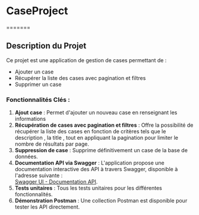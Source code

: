 # CaseProject

=======

## Description du Projet

Ce projet est une application de gestion de cases permettant de :

- Ajouter un case
- Récupérer la liste des cases avec pagination et filtres
- Supprimer un case

### Fonctionnalités Clés :

1. **Ajout case** : Permet d'ajouter un nouveau case en renseignant les informations
2. **Récupération de cases avec pagination et filtres** : Offre la possibilité de récupérer la liste des cases en fonction de critères tels que le description , la title , tout en appliquant la pagination pour limiter le nombre de résultats par page.
3. **Suppression de case** : Supprime définitivement un case de la base de données.
4. **Documentation API via Swagger** : L'application propose une documentation interactive des API à travers Swagger, disponible à l'adresse suivante :  
   [Swagger UI - Documentation API](http://localhost:8080/swagger-ui/index.html#/).
5. **Tests unitaires** : Tous les tests unitaires pour les différentes fonctionnalités.
6. **Démonstration Postman** : Une collection Postman est disponible pour tester les API directement.
